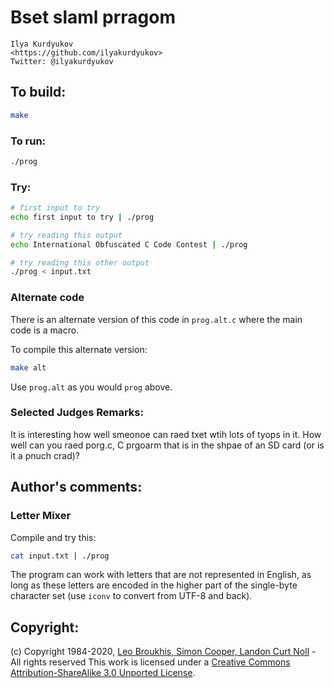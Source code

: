 # Bset slaml prragom

```
Ilya Kurdyukov  
<https://github.com/ilyakurdyukov>  
Twitter: @ilyakurdyukov  
```

## To build:

```sh
make
```

### To run:

```sh
./prog
```

### Try:

```sh
# first input to try
echo first input to try | ./prog

# try reading this output
echo International Obfuscated C Code Contest | ./prog

# try reading this other output
./prog < input.txt
```

### Alternate code

There is an alternate version of this code in `prog.alt.c` where the main code is a macro.

To compile this alternate version:

```sh
make alt
```

Use `prog.alt` as you would `prog` above.

### Selected Judges Remarks:

It is interesting how well smeonoe can raed txet wtih lots of tyops in it.
How well can you raed porg.c, C prgoarm that is in the shpae of an SD card (or
is it a pnuch crad)?

## Author's comments:

### Letter Mixer ###

Compile and try this:

```sh
cat input.txt | ./prog
```

The program can work with letters that are not represented in English, as long as these letters are encoded in the higher part of the single-byte character set (use `iconv` to convert from UTF-8 and back).

## Copyright:

(c) Copyright 1984-2020, [Leo Broukhis, Simon Cooper, Landon Curt Noll][judges] - All rights reserved
This work is licensed under a [Creative Commons Attribution-ShareAlike 3.0 Unported License][cc].

[judges]: http://www.ioccc.org/judges.html
[cc]: http://creativecommons.org/licenses/by-sa/3.0/
